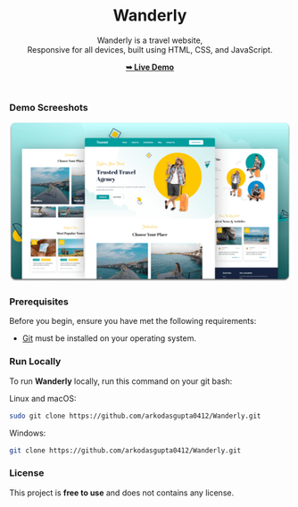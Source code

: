 <div align="center">
  <h1 align="center">Wanderly</h1>

  Wanderly is a travel website, <br />Responsive for all devices, built using HTML, CSS, and JavaScript.

  <a href="http://127.0.0.1:5500/wanderly/index.html#"><strong>➥ Live Demo</strong></a>

</div>

<br />

### Demo Screeshots

![Wanderly Desktop Demo](./readme-images/desktop.png "Desktop Demo")

### Prerequisites

Before you begin, ensure you have met the following requirements:

* [Git](https://git-scm.com/downloads "Download Git") must be installed on your operating system.

### Run Locally

To run **Wanderly** locally, run this command on your git bash:

Linux and macOS:

```bash
sudo git clone https://github.com/arkodasgupta0412/Wanderly.git
```

Windows:

```bash
git clone https://github.com/arkodasgupta0412/Wanderly.git
```

### License

This project is **free to use** and does not contains any license.
